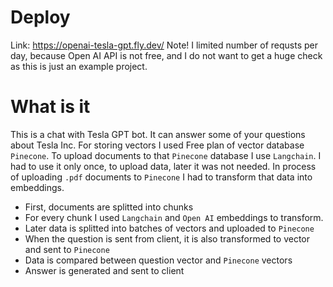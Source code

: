 # Deploy
Link: https://openai-tesla-gpt.fly.dev/
Note! I  limited number of requsts per day, because Open AI API is not free, and I do not want to get a huge check as this is just an example project.

# What is it
This is a chat with Tesla GPT bot. It can answer some of your questions about Tesla Inc. For storing vectors I used Free plan of vector database `Pinecone`.
To upload documents to that `Pinecone` database I use `Langchain`. I had to use it only once, to upload data, later it was not needed.
In process of uploading `.pdf` documents to `Pinecone` I had to transform that data into embeddings.
- First, documents are splitted into chunks
- For every chunk I used `Langchain` and `Open AI` embeddings to transform.
- Later data is splitted into batches of vectors and uploaded to `Pinecone`
- When the question is sent from client, it is also transformed to vector and sent to `Pinecone`
- Data is compared between question vector and `Pinecone` vectors
- Answer is generated and sent to client